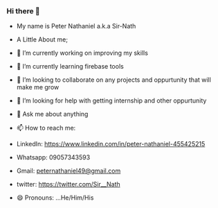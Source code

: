 ### Hi there 👋



- My name is Peter Nathaniel a.k.a Sir-Nath

- A Little About me; 
- 🔭 I’m currently working on improving my skills
- 🌱 I’m currently learning firebase tools
- 👯 I’m looking to collaborate on any projects and oppurtunity that will make me grow
- 🤔 I’m looking for help with getting internship and other oppurtunity
- 💬 Ask me about anything

- 📫 How to reach me: 
- LinkedIn: https://www.linkedin.com/in/peter-nathaniel-455425215
- Whatsapp: 09057343593
- Gmail: peternathaniel49@gmail.com
- twitter: https://twitter.com/Sir__Nath
- 😄 Pronouns: ...He/Him/His

